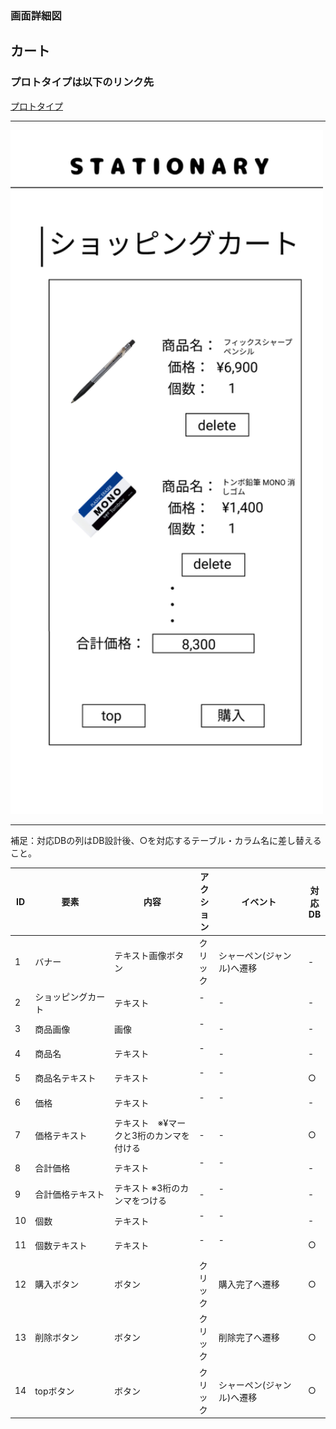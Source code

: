 ### 画面詳細図
## カート
### プロトタイプは以下のリンク先
[プロトタイプ](https://www.figma.com/file/YN8g4ahM3raStzCZMDXhNA/stationary?node-id=1%3A2)
*****
<img src="../img/ショッピングカート.png" width="500">

*****
補足：対応DBの列はDB設計後、○を対応するテーブル・カラム名に差し替えること。

| ID | 要素 | 内容 | アクション | イベント | 対応DB |
|----|------|-----|------------|---------|-------|
|1   |バナー　　　　　　|テキスト画像ボタン|クリック|シャーペン(ジャンル)へ遷移|-|
|2   |ショッピングカート|テキスト　　　　　|-    　|-        　　　　　　　　|-|
|3   |商品画像　　　　　|画像　　　　　　　|-    　|-        　　　　　　　　|-|
|4   |商品名　　　　　　|テキスト　　　　　|-    　|-        　　　　　　　　|-|
|5   |商品名テキスト　　|テキスト　　　　　|-    　|-      　　　　　　　　　|○|
|6   |価格　　　　　　　|テキスト　　　　　|-    　|-      　　　　　　　　　|-|
|7   |価格テキスト　　　|テキスト　※¥マークと3桁のカンマを付ける|-|- 　　　　|○|
|8   |合計価格　　　　　|テキスト　　　　　|-    　|-      　　　　　　　　　|-|
|9   |合計価格テキスト　|テキスト ※3桁のカンマをつける|-|- 　　　　　　　　　|-|
|10  |個数　　　　　    |テキスト　　　　　|-    　|-      　　　　　　　　　|-|
|11  |個数テキスト　    |テキスト　　　　　|-    　|-      　　　　　　　　　|○|
|12  |購入ボタン　　　　|ボタン　　　　　　|クリック|購入完了へ遷移　　　　　　|○|
|13  |削除ボタン　　　　|ボタン　　　　　　|クリック|削除完了へ遷移　　　　　　|○|
|14  |topボタン　　　　 |ボタン　　　　　　|クリック|シャーペン(ジャンル)へ遷移|○|

